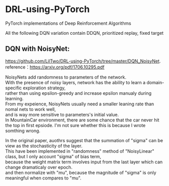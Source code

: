# DRL-using-PyTorch
PyTorch implementations of Deep Reinforcement Algorithms

All the following DQN variation contain DDQN, prioritized replay, fixed target

## DQN with NoisyNet:  
https://github.com/LilTwo/DRL-using-PyTorch/tree/master/DQN_NoisyNet.  
reference：https://arxiv.org/pdf/1706.10295.pdf

NoisyNets add randomness to parameters of the network.  
With the presence of noisy layers, network has the ability to learn a domain-specific exploration strategy,  
rather than using epsilon-greedy and increase epsilon manualy during learning.  
From my expeience, NoisyNets usually need a smaller leaning rate than nomal nets to work well,  
and is way more sensitive to parameters's initial value.  
In MountainCar environment, there are some chance that the car never hit the top in first epsiode. 
I'm not sure whether this is because I wrote somthing wrong.

In the original paper, auothrs suggest that the summation of "sigma" can be view as the stochasticity of the layer.  
This have been implemented in "randomness" method of "NoisyLinear" class, but I only account "sigma" of bias term,  
because the weight matrix term involves input from the last layer which can change dramaticaly over epoch.  
and then normalize with "mu", because the magnitude of "sigma" is only meaningful when compares to "mu".  
